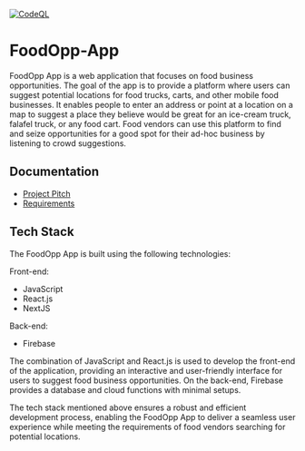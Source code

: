 [![CodeQL](https://github.com/Adam43/FoodOpp-App/actions/workflows/codeql.yml/badge.svg?branch=main)](https://github.com/Adam43/FoodOpp-App/actions/workflows/codeql.yml)

# FoodOpp-App

FoodOpp App is a web application that focuses on food business opportunities. The goal of the app is to provide a platform where users can suggest potential locations for food trucks, carts, and other mobile food businesses. It enables people to enter an address or point at a location on a map to suggest a place they believe would be great for an ice-cream truck, falafel truck, or any food cart. Food vendors can use this platform to find and seize opportunities for a good spot for their ad-hoc business by listening to crowd suggestions.

## Documentation

- [Project Pitch](https://docs.google.com/document/d/1IMmUgDf1AJzxWNGiMktJfWEfakuznr1M-IciT4tz1so/edit)
- [Requirements](https://docs.google.com/document/d/1LElOy4lN4oQmBowTwttV6CIGGlc3P2v7Fh9-AACrzy0/edit#)

## Tech Stack
The FoodOpp App is built using the following technologies:

Front-end:
* JavaScript
* React.js
* NextJS

Back-end:

* Firebase


The combination of JavaScript and React.js is used to develop the front-end of the application, providing an interactive and user-friendly interface for users to suggest food business opportunities. On the back-end, Firebase provides a database and cloud functions with minimal setups.

The tech stack mentioned above ensures a robust and efficient development process, enabling the FoodOpp App to deliver a seamless user experience while meeting the requirements of food vendors searching for potential locations.
